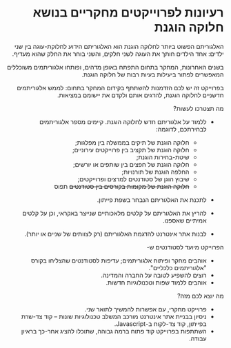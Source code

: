 <div dir='rtl' lang='he'>

# רעיונות לפרוייקטים מחקריים בנושא חלוקה הוגנת

האלגוריתם הפשוט ביותר לחלוקה הוגנת הוא האלגוריתם הידוע לחלוקת-עוגה בין שני ילדים: אחד הילדים חותך את העוגה לשני חלקים, והשני בוחר את החלק שהוא מעדיף. 

בשנים האחרונות, המחקר בתחום התפתח באופן מדהים, ופותחו אלגוריתמים משוכללים המאפשרים לפתור ביעילות בעיות רבות של חלוקה הוגנת.

בפרוייקט זה יש לכם הזדמנות להשתתף בקידום המחקר בתחום: לממש אלגוריתמים חדשניים לחלוקה הוגנת, להדגים אותם ולקדם את יישומם במציאות.

מה תצטרכו לעשות?

* ללמוד על אלגוריתם חדש לחלוקה הוגנת. קיימים מספר אלגוריתמים לבחירתכם, לדוגמה:
  * חלוקה הוגנת של תיקים בממשלה בין מפלגות;
  * חלוקה הוגנת של תקציב בין פרוייקטים עירוניים;
  * שיטת-בחירות הוגנת;
  * חלוקה הוגנת של חפצים בין שותפים או יורשים;
  * החלפה הוגנת של תורנויות;
  * שיבוץ הוגן של סטודנטים למרצים ופרוייקטים;
  * ~~חלוקה הוגנת של מקומות בקורסים בין סטודנטים~~ תפוס

* לתכנת את האלגוריתם הנבחר בשפת פייתון.

* להריץ את האלגוריתם על קלטים מלאכותיים שנייצר באקראי, וכן על קלטים אמיתיים שאספנו.

* לבנות אתר אינטרנט להדגמת האלגוריתם (רק לצוותים של שניים או יותר).

הפרוייקט מיועד לסטודנטים ש-
*  אוהבים מחקר ופיתוח אלגוריתמים; עדיפות לסטודנטים שהצליחו בקורס "אלגוריתמים כלכליים".
*  רוצים להשפיע לטובה על החברה והמדינה.
*  אוהבים ללמוד שפות וטכנולוגיות חדשות.


מה יוצא לכם מזה?
*  פרוייקט מחקרי, עם אפשרות להמשיך לתואר שני.
*  ניסיון בבניית אתר אינטרנט מורכב המשלב טכנולוגיות שונות – קוד צד-שרת בפייתון, קוד צד-לקוח ב-Javascript.
*  השתתפות בפרוייקט קוד פתוח ברמה גבוהה, שתוכלו להציג אחר-כך בראיון עבודה.

</div>
